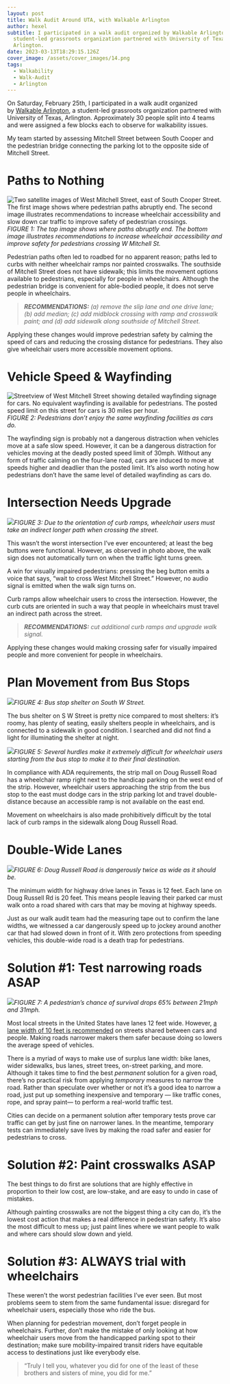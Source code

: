 ```yaml
---
layout: post
title: Walk Audit Around UTA, with Walkable Arlington
author: hexel
subtitle: I participated in a walk audit organized by Walkable Arlington, a
  student-led grassroots organization partnered with University of Texas,
  Arlington.
date: 2023-03-13T18:29:15.126Z
cover_image: /assets/cover_images/14.png
tags:
  - Walkability
  - Walk-Audit
  - Arlington
---
```

On Saturday, February 25th, I participated in a walk audit organized by [Walkable Arlington](https://walkablearlington.godaddysites.com/faq), a student-led grassroots organization partnered with University of Texas, Arlington. Approximately 30 people split into 4 teams and were assigned a few blocks each to observe for walkability issues.

My team started by assessing Mitchell Street between South Cooper and the pedestrian bridge connecting the parking lot to the opposite side of Mitchell Street.

# Paths to Nothing

![Two satellite images of West Mitchell Street, east of South Cooper Street. The first image shows where pedestrian paths abruptly end. The second image illustrates recommendations to increase wheelchair accessibility and slow down car traffic to improve safety of pedestrian crossings.](https://miro.medium.com/v2/resize:fit:1400/1*R-6LgPEwNm1gVDH5rQi98Q.jpeg)*FIGURE 1: The top image shows where paths abruptly end. The bottom image illustrates recommendations to increase wheelchair accessibility and improve safety for pedestrians crossing W Mitchell St.*

Pedestrian paths often led to roadbed for no apparent reason; paths led to curbs with neither wheelchair ramps nor painted crosswalks. The southside of Mitchell Street does not have sidewalk; this limits the movement options available to pedestrians, especially for people in wheelchairs. Although the pedestrian bridge is convenient for able-bodied people, it does not serve people in wheelchairs.

> ***RECOMMENDATIONS:** (a) remove the slip lane and one drive lane; (b) add median; (c) add midblock crossing with ramp and crosswalk paint; and (d) add sidewalk along southside of Mitchell Street.*

Applying these changes would improve pedestrian safety by calming the speed of cars and reducing the crossing distance for pedestrians. They also give wheelchair users more accessible movement options.

# Vehicle Speed & Wayfinding

![Streetview of West Mitchell Street showing detailed wayfinding signage for cars. No equivalent wayfinding is available for pedestrians. The posted speed limit on this street for cars is 30 miles per hour.](https://miro.medium.com/v2/resize:fit:1400/1*R6HlQOnUa_McTrHUiMT0_A.jpeg)*FIGURE 2: Pedestrians don’t enjoy the same wayfinding facilities as cars do.*

The wayfinding sign is probably not a dangerous distraction when vehicles move at a safe slow speed. However, it can be a dangerous distraction for vehicles moving at the deadly posted speed limit of 30mph. Without any form of traffic calming on the four-lane road, cars are induced to move at speeds higher and deadlier than the posted limit. It’s also worth noting how pedestrians don’t have the same level of detailed wayfinding as cars do.

# Intersection Needs Upgrade

![](https://miro.medium.com/v2/resize:fit:1400/1*78c2BmV4zwMScbyqMbTsrg.jpeg)*FIGURE 3: Due to the orientation of curb ramps, wheelchair users must take an indirect longer path when crossing the street.*

This wasn’t the worst intersection I’ve ever encountered; at least the beg buttons were functional. However, as observed in photo above, the walk sign does not automatically turn on when the traffic light turns green.

A win for visually impaired pedestrians: pressing the beg button emits a voice that says, “wait to cross West Mitchell Street.” However, no audio signal is emitted when the walk sign turns on.

Curb ramps allow wheelchair users to cross the intersection. However, the curb cuts are oriented in such a way that people in wheelchairs must travel an indirect path across the street.

> ***RECOMMENDATIONS:** cut additional curb ramps and upgrade walk signal.*

Applying these changes would making crossing safer for visually impaired people and more convenient for people in wheelchairs.

# Plan Movement from Bus Stops

![](https://miro.medium.com/v2/resize:fit:1400/1*328qadSdBi0VDguYe0j7yQ.png)*FIGURE 4: Bus stop shelter on South W Street.*

The bus shelter on S W Street is pretty nice compared to most shelters: it’s roomy, has plenty of seating, easily shelters people in wheelchairs, and is connected to a sidewalk in good condition. I searched and did not find a light for illuminating the shelter at night.

![](https://miro.medium.com/v2/resize:fit:1400/1*-3F-2bDiBX3A7U2fGYiq7w.jpeg)*FIGURE 5: Several hurdles make it extremely difficult for wheelchair users starting from the bus stop to make it to their final destination.*

In compliance with ADA requirements, the strip mall on Doug Russell Road has a wheelchair ramp right next to the handicap parking on the west end of the strip. However, wheelchair users approaching the strip from the bus stop to the east must dodge cars in the strip parking lot and travel double-distance because an accessible ramp is not available on the east end.

Movement on wheelchairs is also made prohibitively difficult by the total lack of curb ramps in the sidewalk along Doug Russell Road.

# Double-Wide Lanes

![](https://miro.medium.com/v2/resize:fit:1400/1*-dY93JEIHmZoW0tJug3nYw.jpeg)*FIGURE 6: Doug Russell Road is dangerously twice as wide as it should be.*

The minimum width for highway drive lanes in Texas is 12 feet. Each lane on Doug Russell Rd is 20 feet. This means people leaving their parked car must walk onto a road shared with cars that may be moving at highway speeds.

Just as our walk audit team had the measuring tape out to confirm the lane widths, we witnessed a car dangerously speed up to jockey around another car that had slowed down in front of it. With zero protections from speeding vehicles, this double-wide road is a death trap for pedestrians.

# Solution #1: Test narrowing roads ASAP

![](https://miro.medium.com/v2/resize:fit:1400/1*YLoRMQUhIPSDXpZMhQ8MpA.jpeg)*FIGURE 7: A pedestrian’s chance of survival drops 65% between 21mph and 31mph.*

Most local streets in the United States have lanes 12 feet wide. However, [a lane width of 10 feet is recommended](https://www.wri.org/insights/bigger-isnt-always-better-narrow-traffic-lanes-make-cities-safer) on streets shared between cars and people. Making roads narrower makers them safer because doing so lowers the average speed of vehicles.

There is a myriad of ways to make use of surplus lane width: bike lanes, wider sidewalks, bus lanes, street trees, on-street parking, and more. Although it takes time to find the best *permanent* solution for a given road, there’s no practical risk from applying *temporary* measures to narrow the road. Rather than speculate over whether or not it’s a good idea to narrow a road, just put up something inexpensive and temporary — like traffic cones, rope, and spray paint— to perform a real-world traffic test.

Cities can decide on a permanent solution after temporary tests prove car traffic can get by just fine on narrower lanes. In the meantime, temporary tests can immediately save lives by making the road safer and easier for pedestrians to cross.

# Solution #2: Paint crosswalks ASAP

The best things to do first are solutions that are highly effective in proportion to their low cost, are low-stake, and are easy to undo in case of mistakes.

Although painting crosswalks are not the biggest thing a city can do, it’s the lowest cost action that makes a real difference in pedestrian safety. It’s also the most difficult to mess up; just paint lines where we want people to walk and where cars should slow down and yield.

# Solution #3: ALWAYS trial with wheelchairs

These weren’t the worst pedestrian facilities I’ve ever seen. But most problems seem to stem from the same fundamental issue: disregard for wheelchair users, especially those who ride the bus.

When planning for pedestrian movement, don’t forget people in wheelchairs. Further, don’t make the mistake of only looking at how wheelchair users move from the handicapped parking spot to their destination; make sure mobility-impaired transit riders have equitable access to destinations just like everybody else.

> “Truly I tell you, whatever you did for one of the least of these brothers and sisters of mine, you did for me.”